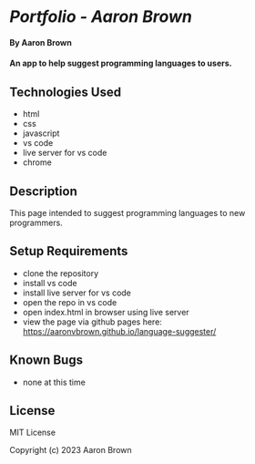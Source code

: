 # _Portfolio - Aaron Brown_

#### By **Aaron Brown**

#### An app to help suggest programming languages to users.


## Technologies Used

* html
* css
* javascript
* vs code
* live server for vs code
* chrome

## Description

This page intended to suggest programming languages to new programmers.

## Setup Requirements

* clone the repository
* install vs code
* install live server for vs code
* open the repo in vs code
* open index.html in browser using live server
* view the page via github pages here:  https://aaronvbrown.github.io/language-suggester/


## Known Bugs
* none at this time

## License
MIT License

Copyright (c) 2023 Aaron Brown
